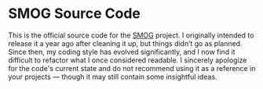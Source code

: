 # SMOG Source Code
This is the official source code for the [SMOG](https://github.com/DangerousVegetable/SMOG-Releases) project. I originally intended to release it a year ago after cleaning it up, but things didn’t go as planned. Since then, my coding style has evolved significantly, and I now find it difficult to refactor what I once considered readable. I sincerely apologize for the code's current state and do not recommend using it as a reference in your projects — though it may still contain some insightful ideas.
